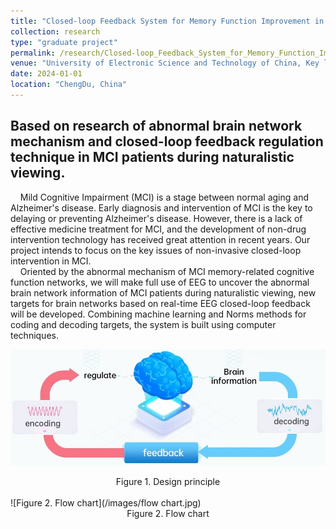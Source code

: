 ```yaml
---
title: "Closed-loop Feedback System for Memory Function Improvement in MCI Patients"
collection: research
type: "graduate project"
permalink: /research/Closed-loop_Feedback_System_for_Memory_Function_Improvement_in_MCI_Patients
venue: "University of Electronic Science and Technology of China, Key laboratory for Neuroinformation of Ministry of Education"
date: 2024-01-01
location: "ChengDu, China"
---
```


Based on research of abnormal brain network mechanism and closed-loop feedback regulation technique in MCI patients during naturalistic viewing.
------

&nbsp;&nbsp;&nbsp;&nbsp;Mild Cognitive Impairment (MCI) is a stage between normal aging and Alzheimer's disease. Early diagnosis and intervention of MCI is the key to delaying or preventing Alzheimer's disease. However, there is a lack of effective medicine treatment for MCI, and the development of non-drug intervention technology has received great attention in recent years. Our project intends to focus on the key issues of non-invasive closed-loop intervention in MCI. <br>
&nbsp;&nbsp;&nbsp;&nbsp;Oriented by the abnormal mechanism of MCI memory-related cognitive function networks, we will make full use of EEG to uncover the abnormal brain network information of MCI patients during naturalistic viewing, new targets for brain networks based on real-time EEG closed-loop feedback will be developed. Combining machine learning and Norms methods for coding and decoding targets, the system is built using computer techniques.<br>

![Figure 1. Design principle](/images/en-de-coding.jpg)
<div style="text-align: center;">
  Figure 1. Design principle
</div>

<br>
![Figure 2. Flow chart](/images/flow chart.jpg)
<div style="text-align: center;">
  Figure 2. Flow chart
</div>
